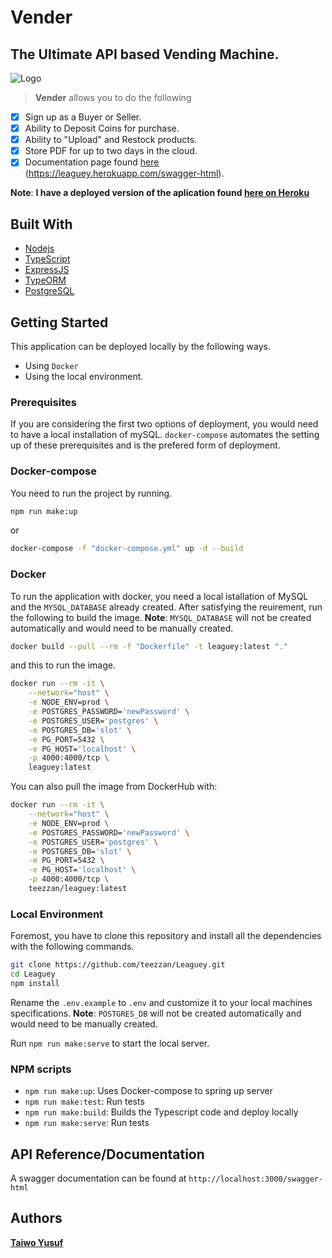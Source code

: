 # Vender

## The Ultimate API based Vending Machine.
![Logo](./images/leaguey.png)

>**Vender** allows you to do the following

- [x] Sign up as a Buyer or Seller.
- [x] Ability to Deposit Coins for purchase.
- [x] Ability to "Upload" and Restock products.
- [x] Store PDF for up to two days in the cloud.
- [x] Documentation page found [here](https://leaguey.herokuapp.com/swagger-html) (https://leaguey.herokuapp.com/swagger-html).

**Note**: **I have a deployed version of the aplication found [here on Heroku](https://leaguey.herokuapp.com/swagger-html)**

## Built With

- [Nodejs](https://nodejs.org/en/)
- [TypeScript](https://www.typescriptlang.org/)
- [ExpressJS](https://expressjs.com/)
- [TypeORM](https://www.mongodb.com/)
- [PostgreSQL](https://www.postgresql.org/)

## Getting Started
This application can be deployed locally by the following ways.
<!-- - Using `docker-compose` -->
- Using `Docker`
- Using the local environment.

### Prerequisites
If you are considering the first two options of deployment, you would need to have a local installation of mySQL. `docker-compose` automates the setting up of these prerequisites and is the prefered form of deployment.

### Docker-compose

You need to run the project by running.
```bash
npm run make:up
``` 
or 

```bash
docker-compose -f "docker-compose.yml" up -d --build

```

### Docker
To run the application with docker, you need a local istallation of MySQL and the `MYSQL_DATABASE` already created. After satisfying the reuirement, run the following to build the image. **Note**: `MYSQL_DATABASE` will not be created automatically and would need to be manually created.
```bash
docker build --pull --rm -f "Dockerfile" -t leaguey:latest "."
```
and this to run the image.
```bash
docker run --rm -it \
    --network="host" \
    -e NODE_ENV=prod \
    -e POSTGRES_PASSWORD='newPassword' \
    -e POSTGRES_USER='postgres' \
    -e POSTGRES_DB='slot' \
    -e PG_PORT=5432 \
    -e PG_HOST='localhost' \
    -p 4000:4000/tcp \
    leaguey:latest

```
You can also pull the image from DockerHub with:
```bash
docker run --rm -it \
    --network="host" \
    -e NODE_ENV=prod \
    -e POSTGRES_PASSWORD='newPassword' \
    -e POSTGRES_USER='postgres' \
    -e POSTGRES_DB='slot' \
    -e PG_PORT=5432 \
    -e PG_HOST='localhost' \
    -p 4000:4000/tcp \
    teezzan/leaguey:latest
```
### Local Environment

Foremost, you have to clone this repository and install all the dependencies with the following commands.
```bash
git clone https://github.com/teezzan/Leaguey.git
cd Leaguey
npm install

```
Rename the `.env.example` to `.env` and customize it to your local machines specifications.
**Note**: `POSTGRES_DB` will not be created automatically and would need to be manually created.

Run `npm run make:serve` to start the local server.




### NPM scripts

- `npm run make:up`: Uses Docker-compose to spring up server
- `npm run make:test`: Run tests
- `npm run make:build`: Builds the Typescript code and deploy locally
- `npm run make:serve`: Run tests

## API Reference/Documentation
A swagger documentation can be found at `http://localhost:3000/swagger-html`
## Authors

**[Taiwo Yusuf](https://github.com/teezzan/)**